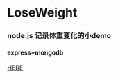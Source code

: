 # LoseWeight
### node.js 记录体重变化的小demo
#### express+mongodb
[HERE](http://lovemma.cn:8081/cool/start)